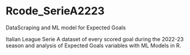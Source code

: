 # Rcode_SerieA2223
DataScraping and ML model for Expected Goals

Italian League Serie A dataset of every scored goal during
the 2022-23 season and analysis of Expected Goals variables
with ML Models in R.
